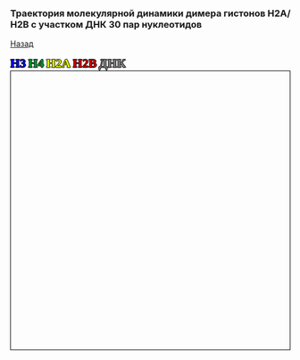 
### Траектория молекулярной динамики димера гистонов Н2А/Н2В с участком ДНК 30 пар нуклеотидов
[Назад](https://intbio.org/grant_2018_RNFmoluch/year2.html)

<html lang="en">
<head>
  <meta charset="utf-8">
</head>
<body>
  <p style="color:#020AED;font-size:22px;font-family:verdana;font-weight: bold;text-shadow: -1px 0 black, 0 1px black, 1px 0 black, 0 -1px black;display: inline">H3</p> 
  <p style="color:#009933;font-size:22px;font-family:verdana;font-weight: bold;text-shadow: -1px 0 black, 0 1px black, 1px 0 black, 0 -1px black;display: inline">H4</p>
  <p style="color:#E0F705;font-size:22px;font-family:verdana;font-weight: bold;text-shadow: -1px 0 black, 0 1px black, 1px 0 black, 0 -1px black;display: inline">H2A</p>
  <p style="color:#CE0000;font-size:22px;font-family:verdana;font-weight: bold;text-shadow: -1px 0 black, 0 1px black, 1px 0 black, 0 -1px black;display: inline">H2B</p>
  <p style="color:#808080;font-size:22px;font-family:verdana;font-weight: bold;text-shadow: -1px 0 black, 0 1px black, 1px 0 black, 0 -1px black;display: inline">ДНК</p>
 
  <script src="https://unpkg.com/ngl@2.0.0-dev.35/dist/ngl.js"></script>  
    
  <script src="https://intbio.org/grant_2018_RNFmoluch/js/gui.js"></script>
  <script>
    document.addEventListener("DOMContentLoaded", function () {
      var stage = new NGL.Stage("viewport",{ backgroundColor:"#FFFFFF" });
     
      stage.loadFile("sys_ref.pdb").then(function (nucl) {
        var aspectRatio = 2;
        var radius = 1.5;
        nucl.addRepresentation('cartoon', {
           "sele": ":A :E", "color": 0x020AED,"aspectRatio":aspectRatio, "radius":radius,"radiusSegments":1,"capped":0 });
        nucl.addRepresentation('cartoon', {
           "sele": ":B :F", "color": "green","aspectRatio":aspectRatio, "radius":radius,"radiusSegments":1,"capped":0 });
        nucl.addRepresentation('cartoon', {
           "sele": ":C :G", "color": 0xE0F705,"aspectRatio":aspectRatio, "radius":radius,"radiusSegments":1,"capped":0 });
        nucl.addRepresentation('cartoon', {
           "sele": ":D :H", "color": 0xCE0000,"aspectRatio":aspectRatio, "radius":radius,"radiusSegments":1,"capped":0 });
        nucl.addRepresentation('cartoon', {
           "sele": "nucleic", "color": "grey","aspectRatio":aspectRatio, "radius":radius,"radiusSegments":1,"capped":0 });
        nucl.addRepresentation('base', {
           "sele": "nucleic", "color": "grey"});
        NGL.autoLoad("sys_md_skip20.xtc").then(function (frames) {
          nucl.addTrajectory(frames);
          var traj = nucl.trajList[0].trajectory;
          var player = new NGL.TrajectoryPlayer( traj,{step: 1, timeout: 20, direction : "bounce",interpolateType:'spline', interpolateStep:5});
          player.play();
        });  
        nucl.autoView();
      });
    });
  </script>
  <div id="viewport" style="width:500px; height:500px; border: thin solid black"></div>
</body>
</html>
